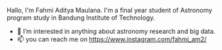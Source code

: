 Hallo, I'm Fahmi Aditya Maulana. I'm a final year student of Astronomy program study in Bandung Institute of Technology.
- 🔭 I’m interested in anything about astronomy research and big data.
- 📫 you can reach me on https://www.instagram.com/fahmi_am2/
